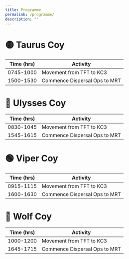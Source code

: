 ```yaml
---
title: Programme
permalink: /programme/
description: ""
---
```

# 🟡 Taurus Coy

| Time (hrs) | Activity |
| -------- | -------- |
| 0745-1000 | Movement from TFT to KC3     |
| 1500-1530 | Commence Dispersal Ops to MRT     |

# 🔴 Ulysses Coy

| Time (hrs) | Activity |
| -------- | -------- |
| 0830-1045 | Movement from TFT to KC3   |
| 1545-1615 | Commence Dispersal Ops to MRT     |

# 🟢 Viper Coy

| Time (hrs) | Activity |
| -------- | -------- |
| 0915-1115 | Movement from TFT to KC3   |
| 1600-1630 | Commence Dispersal Ops to MRT     |

# 🔵 Wolf Coy

| Time (hrs) | Activity |
| -------- | -------- |
| 1000-1200 | Movement from TFT to KC3    |
| 1645-1715 | Commence Dispersal Ops to MRT     |